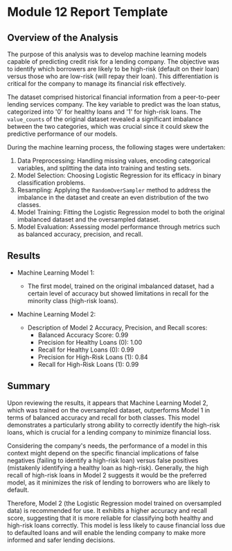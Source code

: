 # Module 12 Report Template

## Overview of the Analysis

The purpose of this analysis was to develop machine learning models capable of predicting credit risk for a lending company. The objective was to identify which borrowers are likely to be high-risk (default on their loan) versus those who are low-risk (will repay their loan). This differentiation is critical for the company to manage its financial risk effectively.

The dataset comprised historical financial information from a peer-to-peer lending services company. The key variable to predict was the loan status, categorized into '0' for healthy loans and '1' for high-risk loans. The `value_counts` of the original dataset revealed a significant imbalance between the two categories, which was crucial since it could skew the predictive performance of our models.

During the machine learning process, the following stages were undertaken:
1. Data Preprocessing: Handling missing values, encoding categorical variables, and splitting the data into training and testing sets.
2. Model Selection: Choosing Logistic Regression for its efficacy in binary classification problems.
3. Resampling: Applying the `RandomOverSampler` method to address the imbalance in the dataset and create an even distribution of the two classes.
4. Model Training: Fitting the Logistic Regression model to both the original imbalanced dataset and the oversampled dataset.
5. Model Evaluation: Assessing model performance through metrics such as balanced accuracy, precision, and recall.

## Results

* Machine Learning Model 1:
  * The first model, trained on the original imbalanced dataset, had a certain level of accuracy but showed limitations in recall for the minority class (high-risk loans).

* Machine Learning Model 2:
  * Description of Model 2 Accuracy, Precision, and Recall scores:
      * Balanced Accuracy Score: 0.99
      * Precision for Healthy Loans (0): 1.00
      * Recall for Healthy Loans (0): 0.99
      * Precision for High-Risk Loans (1): 0.84
      * Recall for High-Risk Loans (1): 0.99

## Summary

Upon reviewing the results, it appears that Machine Learning Model 2, which was trained on the oversampled dataset, outperforms Model 1 in terms of balanced accuracy and recall for both classes. This model demonstrates a particularly strong ability to correctly identify the high-risk loans, which is crucial for a lending company to minimize financial loss.

Considering the company's needs, the performance of a model in this context might depend on the specific financial implications of false negatives (failing to identify a high-risk loan) versus false positives (mistakenly identifying a healthy loan as high-risk). Generally, the high recall of high-risk loans in Model 2 suggests it would be the preferred model, as it minimizes the risk of lending to borrowers who are likely to default.

Therefore, Model 2 (the Logistic Regression model trained on oversampled data) is recommended for use. It exhibits a higher accuracy and recall score, suggesting that it is more reliable for classifying both healthy and high-risk loans correctly. This model is less likely to cause financial loss due to defaulted loans and will enable the lending company to make more informed and safer lending decisions.
